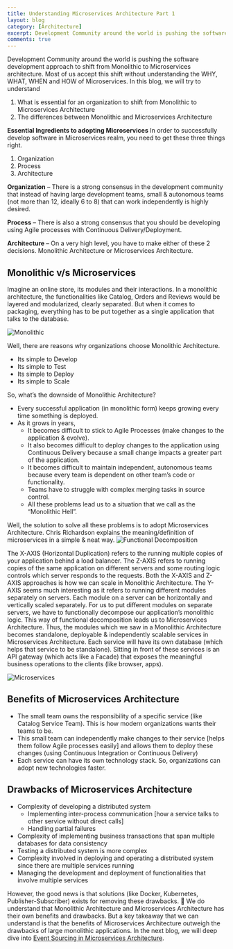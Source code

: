 ```yaml
---
title: Understanding Microservices Architecture Part 1
layout: blog
category: [Architecture]
excerpt: Development Community around the world is pushing the software development approach to shift from Monolithic to Microservices architecture. Most of us accept this shift without understanding the WHY, WHAT, WHEN and HOW of Microservices. In this blog, we will try to understand What is essential for an organization to shift from Monolithic to Microservices Architecture...
comments: true
---
```


Development Community around the world is pushing the software development approach to shift from Monolithic to Microservices architecture. Most of us accept this shift without understanding the WHY, WHAT, WHEN and HOW of Microservices. In this blog, we will try to understand

1. What is essential for an organization to shift from Monolithic to Microservices Architecture
2. The differences between Monolithic and Microservices Architecture

**Essential Ingredients to adopting Microservices** In order to successfully develop software in Microservices realm, you need to get these three things right.

1. Organization
2. Process
3. Architecture

**Organization** – There is a strong consensus in the development community that instead of having large development teams, small & autonomous teams (not more than 12, ideally 6 to 8) that can work independently is highly desired.

**Process** – There is also a strong consensus that you should be developing using Agile processes with Continuous Delivery/Deployment.

**Architecture** – On a very high level, you have to make either of these 2 decisions. Monolithic Architecture or Microservices Architecture.

## Monolithic v/s Microservices

Imagine an online store, its modules and their interactions. In a monolithic architecture, the functionalities like Catalog, Orders and Reviews would be layered and modularized, clearly separated. But when it comes to packaging, everything has to be put together as a single application that talks to the database.

![Monolithic](https://abhisheksubbusite.s3-ap-southeast-1.amazonaws.com/images/monolithic.png)

Well, there are reasons why organizations choose Monolithic Architecture.

- Its simple to Develop
- Its simple to Test
- Its simple to Deploy
- Its simple to Scale

So, what’s the downside of Monolithic Architecture?

- Every successful application (in monolithic form) keeps growing every time something is deployed.
- As it grows in years,
  - It becomes difficult to stick to Agile Processes (make changes to the application & evolve).
  - It also becomes difficult to deploy changes to the application using Continuous Delivery because a small change impacts a greater part of the application.
  - It becomes difficult to maintain independent, autonomous teams because every team is dependent on other team’s code or functionality.
  - Teams have to struggle with complex merging tasks in source control.
  - All these problems lead us to a situation that we call as the “Monolithic Hell”.

Well, the solution to solve all these problems is to adopt Microservices Architecture. Chris Richardson explains the meaning/definition of microservices in a simple & neat way.
![Functional Decomposition](https://abhisheksubbusite.s3-ap-southeast-1.amazonaws.com/images/functional-decomposition.png)

The X-AXIS (Horizontal Duplication) refers to the running multiple copies of your application behind a load balancer. The Z-AXIS refers to running copies of the same application on different servers and some routing logic controls which server responds to the requests. Both the X-AXIS and Z-AXIS approaches is how we can scale in Monolithic Architecture. The Y-AXIS seems much interesting as it refers to running different modules separately on servers. Each module on a server can be horizontally and vertically scaled separately. For us to put different modules on separate servers, we have to functionally decompose our application’s monolithic logic. This way of functional decomposition leads us to Microservices Architecture. Thus, the modules which we saw in a Monolithic Architecture becomes standalone, deployable & independently scalable services in Microservices Architecture. Each service will have its own database (which helps that service to be standalone). Sitting in front of these services is an API gateway (which acts like a Facade) that exposes the meaningful business operations to the clients (like browser, apps).

![Microservices](https://abhisheksubbusite.s3-ap-southeast-1.amazonaws.com/images/microservices.png)

## Benefits of Microservices Architecture

- The small team owns the responsibility of a specific service (like Catalog Service Team). This is how modern organizations wants their teams to be.
- This small team can independently make changes to their service [helps them follow Agile processes easily] and allows them to deploy these changes (using Continuous Integration or Continuous Delivery)
- Each service can have its own technology stack. So, organizations can adopt new technologies faster.

## Drawbacks of Microservices Architecture

- Complexity of developing a distributed system
  - Implementing inter-process communication [how a service talks to other service without direct calls]
  - Handling partial failures
- Complexity of implementing business transactions that span multiple databases for data consistency
- Testing a distributed system is more complex
- Complexity involved in deploying and operating a distributed system since there are multiple services running
- Managing the development and deployment of functionalities that involve multiple services

However, the good news is that solutions (like Docker, Kubernetes, Publisher-Subscriber) exists for removing these drawbacks. 🙂 We do understand that Monolithic Architecture and Microservices Architecture has their own benefits and drawbacks. But a key takeaway that we can understand is that the benefits of Microservices Architecture outweigh the drawbacks of large monolithic applications. In the next blog, we will deep dive into [Event Sourcing in Microservices Architecture](/understanding-microservices-architecture-part-2/).
